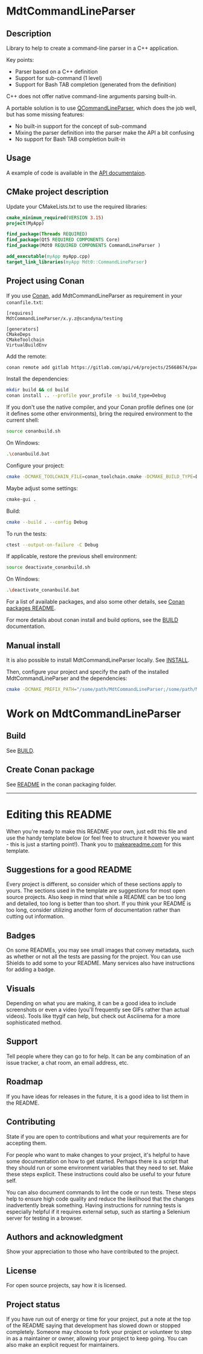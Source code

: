 # MdtCommandLineParser

## Description

Library to help to create a command-line parser in a C++ application.

Key points:
* Parser based on a C++ definition
* Support for sub-command (1 level)
* Support for Bash TAB completion (generated from the definition)

C++ does not offer native command-line arguments parsing built-in.

A portable solution is to use [QCommandLineParser](https://doc.qt.io/qt-6/qcommandlineparser.html),
which does the job well, but has some missing features:
* No built-in support for the concept of sub-command
* Mixing the parser definition into the parser make the API a bit confusing
* No support for Bash TAB completion built-in

## Usage

A example of code is available in the [API documentaion](https://scandyna.gitlab.io/mdtcommandlineparser).

## CMake project description

Update your CMakeLists.txt to use the required libraries:
```cmake
cmake_minimum_required(VERSION 3.15)
project(MyApp)

find_package(Threads REQUIRED)
find_package(Qt5 REQUIRED COMPONENTS Core)
find_package(Mdt0 REQUIRED COMPONENTS CommandLineParser )

add_executable(myApp myApp.cpp)
target_link_libraries(myApp Mdt0::CommandLineParser)
```

## Project using Conan

If you use [Conan](https://conan.io/),
add MdtCommandLineParser as requirement in your `conanfile.txt`:
```conan
[requires]
MdtCommandLineParser/x.y.z@scandyna/testing

[generators]
CMakeDeps
CMakeToolchain
VirtualBuildEnv
```

Add the remote:
```bash
conan remote add gitlab https://gitlab.com/api/v4/projects/25668674/packages/conan
```

Install the dependencies:
```bash
mkdir build && cd build
conan install .. --profile your_profile -s build_type=Debug
```

If you don't use the native compiler,
and your Conan profile defines one
(or it defines some other environments),
bring the required environment to the current shell:
```bash
source conanbuild.sh
```
On Windows:
```bash
.\conanbuild.bat
```

Configure your project:
```bash
cmake -DCMAKE_TOOLCHAIN_FILE=conan_toolchain.cmake -DCMAKE_BUILD_TYPE=Debug ..
```

Maybe adjust some settings:
```bash
cmake-gui .
```

Build:
```bash
cmake --build . --config Debug
```

To run the tests:
```bash
ctest --output-on-failure -C Debug
```

If applicable, restore the previous shell environment:
```bash
source deactivate_conanbuild.sh
```
On Windows:
```bash
.\deactivate_conanbuild.bat
```

For a list of available packages, and also some other details,
see [Conan packages README](packaging/conan/README.md).

For more details about conan install and build options,
see the [BUILD](BUILD.md) documentation.

## Manual install

It is also possible to install MdtCommandLineParser locally.
See [INSTALL](INSTALL.md).

Then, configure your project and specify
the path of the installed MdtCommandLineParser and the dependencies:
```bash
cmake -DCMAKE_PREFIX_PATH="/some/path/MdtCommandLineParser;/some/path/MdtCMakeConfig;/some/path/MdtCMakeModules;/some/path/qt/Qt5/5.15.2/gcc_64" ..
```

# Work on MdtCommandLineParser

## Build

See [BUILD](BUILD.md).

## Create Conan package

See [README](packaging/conan/README.md) in the conan packaging folder.

---

# Editing this README

When you're ready to make this README your own, just edit this file and use the handy template below (or feel free to structure it however you want - this is just a starting point!).  Thank you to [makeareadme.com](https://gitlab.com/-/experiment/new_project_readme_content:c2a8b3a5a9f4f6f4c812fa76506347b0?https://www.makeareadme.com/) for this template.

## Suggestions for a good README
Every project is different, so consider which of these sections apply to yours. The sections used in the template are suggestions for most open source projects. Also keep in mind that while a README can be too long and detailed, too long is better than too short. If you think your README is too long, consider utilizing another form of documentation rather than cutting out information.

## Badges
On some READMEs, you may see small images that convey metadata, such as whether or not all the tests are passing for the project. You can use Shields to add some to your README. Many services also have instructions for adding a badge.

## Visuals
Depending on what you are making, it can be a good idea to include screenshots or even a video (you'll frequently see GIFs rather than actual videos). Tools like ttygif can help, but check out Asciinema for a more sophisticated method.

## Support
Tell people where they can go to for help. It can be any combination of an issue tracker, a chat room, an email address, etc.

## Roadmap
If you have ideas for releases in the future, it is a good idea to list them in the README.

## Contributing
State if you are open to contributions and what your requirements are for accepting them.

For people who want to make changes to your project, it's helpful to have some documentation on how to get started. Perhaps there is a script that they should run or some environment variables that they need to set. Make these steps explicit. These instructions could also be useful to your future self.

You can also document commands to lint the code or run tests. These steps help to ensure high code quality and reduce the likelihood that the changes inadvertently break something. Having instructions for running tests is especially helpful if it requires external setup, such as starting a Selenium server for testing in a browser.

## Authors and acknowledgment
Show your appreciation to those who have contributed to the project.

## License
For open source projects, say how it is licensed.

## Project status
If you have run out of energy or time for your project, put a note at the top of the README saying that development has slowed down or stopped completely. Someone may choose to fork your project or volunteer to step in as a maintainer or owner, allowing your project to keep going. You can also make an explicit request for maintainers.

